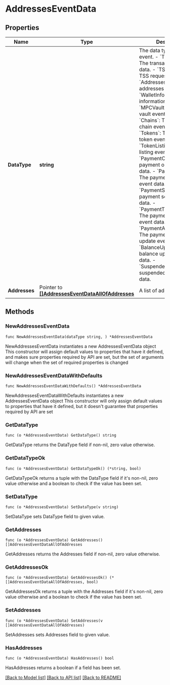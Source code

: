 # AddressesEventData

## Properties

Name | Type | Description | Notes
------------ | ------------- | ------------- | -------------
**DataType** | **string** |  The data type of the event. - &#x60;Transaction&#x60;: The transaction event data. - &#x60;TSSRequest&#x60;: The TSS request event data. - &#x60;Addresses&#x60;: The addresses event data. - &#x60;WalletInfo&#x60;: The wallet information event data. - &#x60;MPCVault&#x60;: The MPC vault event data. - &#x60;Chains&#x60;: The enabled chain event data. - &#x60;Tokens&#x60;: The enabled token event data. - &#x60;TokenListing&#x60;: The token listing event data.        - &#x60;PaymentOrder&#x60;: The payment order event data. - &#x60;PaymentRefund&#x60;: The payment refund event data. - &#x60;PaymentSettlement&#x60;: The payment settlement event data. - &#x60;PaymentTransaction&#x60;: The payment transaction event data. - &#x60;PaymentAddressUpdate&#x60;: The payment address update event data. - &#x60;BalanceUpdateInfo&#x60;: The balance update event data. - &#x60;SuspendedToken&#x60;: The suspended token event data. | 
**Addresses** | Pointer to [**[]AddressesEventDataAllOfAddresses**](AddressesEventDataAllOfAddresses.md) | A list of addresses. | [optional] 

## Methods

### NewAddressesEventData

`func NewAddressesEventData(dataType string, ) *AddressesEventData`

NewAddressesEventData instantiates a new AddressesEventData object
This constructor will assign default values to properties that have it defined,
and makes sure properties required by API are set, but the set of arguments
will change when the set of required properties is changed

### NewAddressesEventDataWithDefaults

`func NewAddressesEventDataWithDefaults() *AddressesEventData`

NewAddressesEventDataWithDefaults instantiates a new AddressesEventData object
This constructor will only assign default values to properties that have it defined,
but it doesn't guarantee that properties required by API are set

### GetDataType

`func (o *AddressesEventData) GetDataType() string`

GetDataType returns the DataType field if non-nil, zero value otherwise.

### GetDataTypeOk

`func (o *AddressesEventData) GetDataTypeOk() (*string, bool)`

GetDataTypeOk returns a tuple with the DataType field if it's non-nil, zero value otherwise
and a boolean to check if the value has been set.

### SetDataType

`func (o *AddressesEventData) SetDataType(v string)`

SetDataType sets DataType field to given value.


### GetAddresses

`func (o *AddressesEventData) GetAddresses() []AddressesEventDataAllOfAddresses`

GetAddresses returns the Addresses field if non-nil, zero value otherwise.

### GetAddressesOk

`func (o *AddressesEventData) GetAddressesOk() (*[]AddressesEventDataAllOfAddresses, bool)`

GetAddressesOk returns a tuple with the Addresses field if it's non-nil, zero value otherwise
and a boolean to check if the value has been set.

### SetAddresses

`func (o *AddressesEventData) SetAddresses(v []AddressesEventDataAllOfAddresses)`

SetAddresses sets Addresses field to given value.

### HasAddresses

`func (o *AddressesEventData) HasAddresses() bool`

HasAddresses returns a boolean if a field has been set.


[[Back to Model list]](../README.md#documentation-for-models) [[Back to API list]](../README.md#documentation-for-api-endpoints) [[Back to README]](../README.md)


